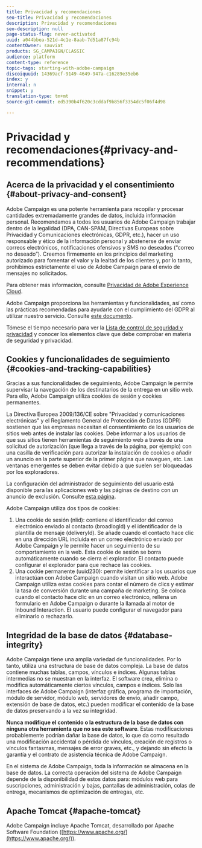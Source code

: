 ```yaml
---
title: Privacidad y recomendaciones
seo-title: Privacidad y recomendaciones
description: Privacidad y recomendaciones
seo-description: null
page-status-flag: never-activated
uuid: a044bbea-521d-4c1e-8aab-7d51a87fc94b
contentOwner: sauviat
products: SG_CAMPAIGN/CLASSIC
audience: platform
content-type: reference
topic-tags: starting-with-adobe-campaign
discoiquuid: 14369acf-9149-4649-947a-c16289e35eb6
index: y
internal: n
snippet: y
translation-type: tm+mt
source-git-commit: ed5390b4f620c3cddaf9b856f3354dc5f06f4d98

---
```



# Privacidad y recomendaciones{#privacy-and-recommendations}

## Acerca de la privacidad y el consentimiento {#about-privacy-and-consent}

Adobe Campaign es una potente herramienta para recopilar y procesar cantidades extremadamente grandes de datos, incluida información personal. Recomendamos a todos los usuarios de Adobe Campaign trabajar dentro de la legalidad (DPA, CAN-SPAM, Directivas Europeas sobre Privacidad y Comunicaciones electrónicas, GDPR, etc.), hacer un uso responsable y ético de la información personal y abstenerse de enviar correos electrónicos, notificaciones ofensivos y SMS no deseados (“correo no deseado”). Creemos firmemente en los principios del marketing autorizado para fomentar el valor y la lealtad de los clientes y, por lo tanto, prohibimos estrictamente el uso de Adobe Campaign para el envío de mensajes no solicitados.

Para obtener más información, consulte [Privacidad de Adobe Experience Cloud](https://www.adobe.com/privacy/marketing-cloud.html).

Adobe Campaign proporciona las herramientas y funcionalidades, así como las prácticas recomendadas para ayudarle con el cumplimiento del GDPR al utilizar nuestro servicio. Consulte [este documento](https://docs.campaign.adobe.com/doc/AC/getting_started/EN/ACC_GDPR.html).

Tómese el tiempo necesario para ver la [Lista de control de seguridad y privacidad](https://docs.campaign.adobe.com/doc/AC/getting_started/EN/security.html) y conocer los elementos clave que debe comprobar en materia de seguridad y privacidad.

## Cookies y funcionalidades de seguimiento {#cookies-and-tracking-capabilities}

Gracias a sus funcionalidades de seguimiento, Adobe Campaign le permite supervisar la navegación de los destinatarios de la entrega en un sitio web. Para ello, Adobe Campaign utiliza cookies de sesión y cookies permanentes.

La Directiva Europea 2009/136/CE sobre &quot;Privacidad y comunicaciones electrónicas&quot; y el Reglamento General de Protección de Datos (GDPR) sostienen que las empresas necesitan el consentimiento de los usuarios de sitios web antes de instalar las cookies. Debe informar a los usuarios de que sus sitios tienen herramientas de seguimiento web a través de una solicitud de autorización (que llega a través de la página, por ejemplo) con una casilla de verificación para autorizar la instalación de cookies o añadir un anuncio en la parte superior de la primer página que naveguen, etc. Las ventanas emergentes se deben evitar debido a que suelen ser bloqueadas por los exploradores.

La configuración del administrador de seguimiento del usuario está disponible para las aplicaciones web y las páginas de destino con un anuncio de exclusión. Consulte [esta página](../../web/using/web-application-tracking-opt-out.md).

Adobe Campaign utiliza dos tipos de cookies:

1. Una cookie de sesión (nlid): contiene el identificador del correo electrónico enviado al contacto (broadlogId) y el identificador de la plantilla de mensaje (deliveryId). Se añade cuando el contacto hace clic en una dirección URL incluida en un correo electrónico enviado por Adobe Campaign y le permite hacer un seguimiento de su comportamiento en la web. Esta cookie de sesión se borra automáticamente cuando se cierra el explorador. El contacto puede configurar el explorador para que rechace las cookies.
1. Una cookie permanente (uuid230): permite identificar a los usuarios que interactúan con Adobe Campaign cuando visitan un sitio web. Adobe Campaign utiliza estas cookies para contar el número de clics y estimar la tasa de conversión durante una campaña de marketing. Se coloca cuando el contacto hace clic en un correo electrónico, rellena un formulario en Adobe Campaign o durante la llamada al motor de Inbound Interaction. El usuario puede configurar el navegador para eliminarlo o rechazarlo.

## Integridad de la base de datos {#database-integrity}

Adobe Campaign tiene una amplia variedad de funcionalidades. Por lo tanto, utiliza una estructura de base de datos compleja. La base de datos contiene muchas tablas, campos, vínculos e índices. Algunas tablas intermedias no se muestran en la interfaz. El software crea, elimina o modifica automáticamente ciertos vínculos, campos e índices. Solo las interfaces de Adobe Campaign (interfaz gráfica, programa de importación, módulo de servidor, módulo web, servidores de envío, añadir campo, extensión de base de datos, etc.) pueden modificar el contenido de la base de datos preservando a la vez su integridad.

**Nunca modifique el contenido o la estructura de la base de datos con ninguna otra herramienta que no sea este software**. Estas modificaciones probablemente podrían dañar la base de datos, lo que da como resultado una modificación accidental o pérdida de vínculos, creación de registros o vínculos fantasmas, mensajes de error graves, etc., y dejando sin efecto la garantía y el contrato de asistencia técnica de Adobe Campaign.

En el sistema de Adobe Campaign, toda la información se almacena en la base de datos. La correcta operación del sistema de Adobe Campaign depende de la disponibilidad de estos datos para: módulos web para suscripciones, administración y bajas, pantallas de administración, colas de entrega, mecanismos de optimización de entregas, etc.

## Apache Tomcat {#apache-tomcat}

Adobe Campaign incluye Apache Tomcat, desarrollado por Apache Software Foundation ([https://www.apache.org/](https://www.apache.org/)).
